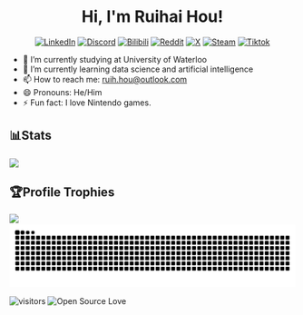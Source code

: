 <h1 align="center">Hi, I'm Ruihai Hou!</h1>

<p align="center">
    <a href="https://www.linkedin.com/in/ruihai-hou/">
    <img alt="LinkedIn" title="LinkedIn" height="48" width="48" src="https://cdn.simpleicons.org/linkedin"></a>
    <a href="https://discord.gg/uzFpGPej">
    <img alt="Discord" title="Discord" height="48" width="48" src="https://cdn.simpleicons.org/discord"></a>
    <a href="https://space.bilibili.com/386635151?spm_id_from=333.1007.0.0">
    <img alt="Bilibili" title="Bilibili" height="48" width="48" src="https://cdn.simpleicons.org/bilibili"></a>
    <a href="https://www.reddit.com/user/alankuroi/">
    <img alt="Reddit" title="Reddit" height="48" width="48" src="https://cdn.simpleicons.org/reddit"></a>
    <a href="https://x.com/RUIHAI3">
    <img alt="X" title="X" height="48" width="48" src="https://cdn.simpleicons.org/x"></a>
    <a href="https://steamcommunity.com/profiles/76561198962032638/">
    <img alt="Steam" title="Steam" height="48" width="48" src="https://cdn.simpleicons.org/steam"></a>
    <a href="https://www.tiktok.com/@wixiaolan1?lang=en">
    <img alt="Tiktok" title="Tiktok" height="48" width="48" src="https://cdn.simpleicons.org/tiktok"></a>
    
    
</p>

- 🏫 I’m currently studying at University of Waterloo
- 🌱 I’m currently learning data science and artificial intelligence
- 📫 How to reach me: ruih.hou@outlook.com
- 😄 Pronouns: He/Him
- ⚡️ Fun fact: I love Nintendo games.

<h2>📊Stats</h2>

<a href="https://github.com/ilan-hou/ilan-hou">

  <img align="center" src="https://github-readme-stats.vercel.app/api/top-langs/?username=ilan-hou&layout=compact&card_width=495&bg_color=30,f2696a,f04077,cb50c2,c055d9&title_color=ffffff&text_color=ffffff&hide_border=true" />

  <br/>

</a>


<h2>🏆Profile Trophies</h2>
  <img aligh=center width=800 src="https://github-profile-trophy.vercel.app/?username=ilan-hou&column=10&theme=nord&no-frame=true"/>



<picture>
  <source media="(prefers-color-scheme: dark)" srcset="https://raw.githubusercontent.com/ilan-hou/ilan-hou/output/github-contribution-grid-snake-dark.svg">
  <source media="(prefers-color-scheme: light)" srcset="https://raw.githubusercontent.com/ilan-hou/ilan-hou/output/github-contribution-grid-snake.svg">
  <img alt="github contribution grid snake animation" src="https://raw.githubusercontent.com/ilan-hou/ilan-hou/output/github-contribution-grid-snake.svg">
</picture>

![visitors](https://visitor-badge.laobi.icu/badge?page_id=ilan-hou.ilan-hou)
![Open Source Love](https://badges.frapsoft.com/os/v1/open-source.svg?v=102)


